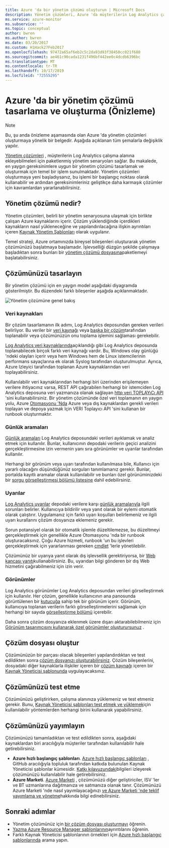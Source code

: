 ```yaml
---
title: Azure 'da bir yönetim çözümü oluşturun | Microsoft Docs
description: Yönetim çözümleri, Azure 'da müşterilerin Log Analytics çalışma alanına ekleyebilmeleri için paketlenmiş yönetim senaryolarını içerir.  Bu makalede, kendi ortamınızda kullanılmak üzere yönetim çözümlerini nasıl oluşturabileceğiniz veya müşterileriniz için kullanılabilir hale getirdiğiniz hakkında ayrıntılar sağlanmaktadır.
ms.service: azure-monitor
ms.subservice: ''
ms.topic: conceptual
author: bwren
ms.author: bwren
ms.date: 03/20/2017
ms.custom: H1Hack27Feb2017
ms.openlocfilehash: 97472a65af6eb2c5c2da93d93f38450cc021f680
ms.sourcegitcommit: ae461c90cada1231f496bf442ee0c4dcdb6396bc
ms.translationtype: MT
ms.contentlocale: tr-TR
ms.lasthandoff: 10/17/2019
ms.locfileid: "72555295"
---
```

# <a name="design-and-build-a-management-solution-in-azure-preview"></a>Azure 'da bir yönetim çözümü tasarlama ve oluşturma (Önizleme)
> [!NOTE]
> Bu, şu anda önizleme aşamasında olan Azure 'da yönetim çözümleri oluşturmaya yönelik bir belgedir. Aşağıda açıklanan tüm şemalarla değişiklik yapılır.

[Yönetim çözümleri]( solutions.md) , müşterilerin Log Analytics çalışma alanına ekleyebilmeleri için paketlenmiş yönetim senaryoları sağlar.  Bu makalede, en yaygın gereksinimlere uygun bir yönetim çözümü tasarlamak ve oluşturmak için temel bir işlem sunulmaktadır.  Yönetim çözümleri oluşturmaya yeni başladıysanız, bu işlemi bir başlangıç noktası olarak kullanabilir ve ardından gereksinimleriniz geliştikçe daha karmaşık çözümler için kavramlardan yararlanabilirsiniz.

## <a name="what-is-a-management-solution"></a>Yönetim çözümü nedir?

Yönetim çözümleri, belirli bir yönetim senaryosuna ulaşmak için birlikte çalışan Azure kaynaklarını içerir.  Çözüm yüklendiğinde içerdikleri kaynakların nasıl yükleneceğine ve yapılandırılacağına ilişkin ayrıntıları içeren [Kaynak Yönetim Şablonları](../../azure-resource-manager/resource-manager-quickstart-create-templates-use-the-portal.md) olarak uygulanır.

Temel strateji, Azure ortamınızda bireysel bileşenleri oluşturarak yönetim çözümünüzü başlatmaya başlamadır.  İşlevselliği düzgün şekilde çalışmaya başladıktan sonra bunları bir [yönetim çözümü dosyasına]( solutions-solution-file.md)paketlemeyi başlatabilirsiniz. 


## <a name="design-your-solution"></a>Çözümünüzü tasarlayın
Bir yönetim çözümü için en yaygın model aşağıdaki diyagramda gösterilmiştir.  Bu düzendeki farklı bileşenler aşağıda açıklanmaktadır.

![Yönetim çözümüne genel bakış](media/solutions-creating/solution-overview.png)


### <a name="data-sources"></a>Veri kaynakları
Bir çözüm tasarlamanın ilk adımı, Log Analytics deposundan gereken verileri belirliyor.  Bu veriler bir [veri kaynağı](../../azure-monitor/platform/agent-data-sources.md) veya [başka bir çözüm]( solutions.md)tarafından toplanabilir veya çözümünüzün onu toplama işlemini sağlaması gerekebilir.

[Log Analytics veri kaynaklarında](../../azure-monitor/platform/agent-data-sources.md)açıklandığı gibi Log Analytics deposunda toplanabilecek birçok farklı veri kaynağı vardır.  Bu, Windows olay günlüğü 'ndeki olayları içerir veya hem Windows hem de Linux istemcilerinin performans sayaçlarına ek olarak Syslog tarafından oluşturulmuştur.  Ayrıca, Azure Izleyici tarafından toplanan Azure kaynaklarından veri toplayabilirsiniz.  

Kullanılabilir veri kaynaklarından herhangi biri üzerinden erişilemeyen verilere ihtiyacınız varsa, REST API çağırabilen herhangi bir istemciden Log Analytics deposuna veri yazmanıza olanak sağlayan [http veri TOPLAYıCı API](../../azure-monitor/platform/data-collector-api.md) 'sini kullanabilirsiniz.  Bir yönetim çözümünde özel veri toplamanın en yaygın yolu, Azure [Otomasyonu 'Nda](../../automation/automation-runbook-types.md) Azure veya dış kaynaklardan gerekli verileri toplayan ve depoya yazmak Için VERI Toplayıcı API 'sini kullanan bir runbook oluşturmaktır.  

### <a name="log-searches"></a>Günlük aramaları
[Günlük aramaları](../../azure-monitor/log-query/log-query-overview.md) Log Analytics deposundaki verileri ayıklamak ve analiz etmek için kullanılır.  Bunlar, kullanıcının depodaki verilerin geçici analizini gerçekleştirmesine izin vermenin yanı sıra görünümler ve uyarılar tarafından kullanılır.  

Herhangi bir görünüm veya uyarı tarafından kullanılmasa bile, Kullanıcı için yararlı olacağını düşündüğünüz sorguları tanımlamanız gerekir.  Bunlar, portalda kayıtlı aramalar olarak kullanılabilir ve bunları özel görünüminizdeki bir [sorgu görselleştirmesi bölümü listesine](../../azure-monitor/platform/view-designer-parts.md#list-of-queries-part) dahil edebilirsiniz.

### <a name="alerts"></a>Uyarılar
[Log Analytics uyarılar](../../azure-monitor/platform/alerts-overview.md) depodaki verilere karşı [günlük aramalarıyla](#log-searches) ilgili sorunları belirler.  Kullanıcıya bildirilir veya yanıt olarak bir eylemi otomatik olarak çalıştırır. Uygulamanız için farklı uyarı koşulları belirlemeniz ve ilgili uyarı kurallarını çözüm dosyanıza eklemeniz gerekir.

Sorun potansiyel olarak bir otomatik işlemle düzeltilemezse, bu düzeltmeyi gerçekleştirmek için genellikle Azure Otomasyonu 'nda bir runbook oluşturacaksınız.  Çoğu Azure hizmeti, runbook 'un bu işlevleri gerçekleştirmek için yararlanması gereken [cmdlet](/powershell/azure/overview) 'lerle yönetilebilir.

Çözümünüz bir uyarıya yanıt olarak dış işlevsellik gerektiriyorsa, bir [Web kancası yanıtı](../../azure-monitor/platform/alerts-metric.md)kullanabilirsiniz.  Bu, uyarıdan bilgi gönderen bir dış Web hizmetini çağırabilmeniz için izin verir.

### <a name="views"></a>Görünümler
Log Analytics görünümler Log Analytics deposundan verileri görselleştirmek için kullanılır.  Her çözüm, genellikle kullanıcının ana panosunda görüntülenen bir [kutucuğa](../../azure-monitor/platform/view-designer-tiles.md) sahip tek bir görünüm içerir.  Görünüm, kullanıcıya toplanan verilerin farklı görselleştirmelerini sağlamak için herhangi bir sayıda [görselleştirme bölümü](../../azure-monitor/platform/view-designer-parts.md) içerebilir.

Daha sonra çözüm dosyanıza eklenmek üzere dışarı aktarabilebilmeniz için [Görünüm tasarımcısını kullanarak özel görünümler oluşturursunuz](../../azure-monitor/platform/view-designer.md) .  


## <a name="create-solution-file"></a>Çözüm dosyası oluştur
Çözümünüzün bir parçası olacak bileşenleri yapılandırdıktan ve test edildikten sonra [çözüm dosyanızı oluşturabilirsiniz]( solutions-solution-file.md).  Çözüm bileşenlerini, dosyadaki diğer kaynaklarla ilişkiler içeren bir [çözüm kaynağı]( solutions-solution-file.md#solution-resource) içeren bir [Kaynak Yöneticisi şablonunda](../../azure-resource-manager/resource-group-authoring-templates.md) uygulayacaksınız.  


## <a name="test-your-solution"></a>Çözümünüzü test etme
Çözümünüzü geliştirirken, çalışma alanınıza yüklemeniz ve test etmeniz gerekir.  Bunu, [Kaynak Yöneticisi şablonları test etmek ve yüklemek](../../azure-resource-manager/resource-group-template-deploy.md)için kullanılabilir yöntemlerden herhangi birini kullanarak yapabilirsiniz.

## <a name="publish-your-solution"></a>Çözümünüzü yayımlayın
Çözümünüzü tamamladıktan ve test edildikten sonra, aşağıdaki kaynaklardan biri aracılığıyla müşteriler tarafından kullanılabilir hale getirebilirsiniz.

- **Azure hızlı başlangıç şablonları**.  [Azure hızlı başlangıç şablonları](https://azure.microsoft.com/resources/templates/) , GitHub aracılığıyla topluluk tarafından katkıda bulunulan Kaynak Yöneticisi şablonlar kümesidir.  [Katkı kılavuzundaki](https://github.com/Azure/azure-quickstart-templates/tree/master/1-CONTRIBUTION-GUIDE)bilgileri izleyerek çözümünüzü kullanılabilir hale getirebilirsiniz.
- **Azure Marketi**.  [Azure Marketi](https://azuremarketplace.microsoft.com/marketplace/) , çözümünüzü diğer geliştiriciler, ISV 'ler ve BT uzmanlarına dağıtmanıza ve satmanıza olanak tanır.  Çözümünüzü Azure Marketi 'nde nasıl yayımlayacağınızı [ve Azure Marketi 'nde teklif yayımlama ve yönetme](../../marketplace/marketplace-publishers-guide.md)hakkında bilgi edinebilirsiniz.



## <a name="next-steps"></a>Sonraki adımlar
* Yönetim çözümünüz için [bir çözüm dosyası oluşturmayı]( solutions-solution-file.md) öğrenin.
* [Yazma Azure Resource Manager şablonlarının](../../azure-resource-manager/resource-group-authoring-templates.md)ayrıntılarını öğrenin.
* Farklı Kaynak Yöneticisi şablonlarının örnekleri için [Azure hızlı başlangıç şablonlarında](https://azure.microsoft.com/documentation/templates) arama yapın.
